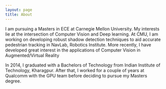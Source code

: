 ```yaml
---
layout: page
title: About
---
```

I am pursuing a Masters in ECE at Carnegie Mellon University. My interests lie at the intersection of Computer Vision and Deep learning. At CMU, I am working on developing robust shadow detection techniques to aid accurate pedestrian tracking in NavLab, Robotics Institute. More recently, I have developed great interest in the applications of Computer Vision in Augmented/Virtual Reality

In 2014, I graduated with a Bachelors of Technology from Indian Institute of Technology, Kharagpur. After that, I worked for a couple of years at Qualcomm with the GPU team before deciding to pursue my Masters degree. 
